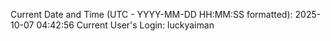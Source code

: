 Current Date and Time (UTC - YYYY-MM-DD HH:MM:SS formatted): 2025-10-07 04:42:56
Current User's Login: luckyaiman

